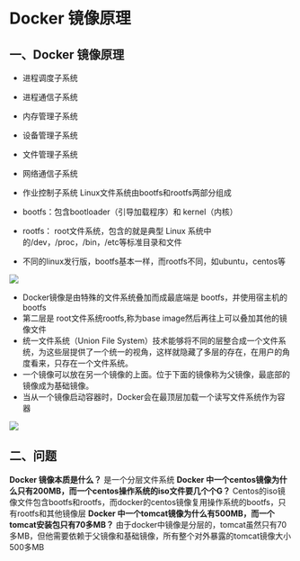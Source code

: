 # Docker 镜像原理

## 一、Docker 镜像原理
- 进程调度子系统
- 进程通信子系统
- 内存管理子系统
- 设备管理子系统
- 文件管理子系统
- 网络通信子系统
- 作业控制子系统
Linux文件系统由bootfs和rootfs两部分组成 

- bootfs：包含bootloader（引导加载程序）和 kernel（内核）
- rootfs： root文件系统，包含的就是典型 Linux 系统中的/dev，/proc，/bin，/etc等标准目录和文件
- 不同的linux发行版，bootfs基本一样，而rootfs不同，如ubuntu，centos等

![](https://raw.gitmirror.com/KwFruit/basic-picture-service/note-v1.0.0/img/202309221609379.png)

- Docker镜像是由特殊的文件系统叠加而成最底端是 bootfs，并使用宿主机的bootfs 
- 第二层是 root文件系统rootfs,称为base image然后再往上可以叠加其他的镜像文件
- 统一文件系统（Union File System）技术能够将不同的层整合成一个文件系统，为这些层提供了一个统一的视角，这样就隐藏了多层的存在，在用户的角度看来，只存在一个文件系统。 
- 一个镜像可以放在另一个镜像的上面。位于下面的镜像称为父镜像，最底部的镜像成为基础镜像。
- 当从一个镜像启动容器时，Docker会在最顶层加载一个读写文件系统作为容器

![](https://raw.gitmirror.com/KwFruit/basic-picture-service/note-v1.0.0/img/202309221609655.png)
## 二、问题
**Docker 镜像本质是什么？**
   是一个分层文件系统
**Docker 中一个centos镜像为什么只有200MB，而一个centos操作系统的iso文件要几个个G？**
   Centos的iso镜像文件包含bootfs和rootfs，而docker的centos镜像复用操作系统的bootfs，只有rootfs和其他镜像层
**Docker 中一个tomcat镜像为什么有500MB，而一个tomcat安装包只有70多MB？**
   由于docker中镜像是分层的，tomcat虽然只有70多MB，但他需要依赖于父镜像和基础镜像，所有整个对外暴露的tomcat镜像大小500多MB
